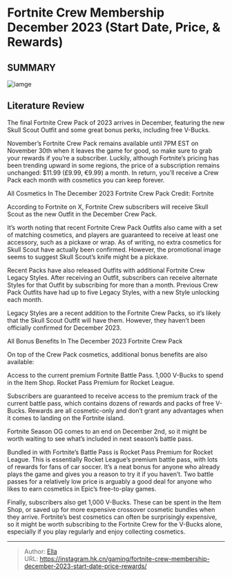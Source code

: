 # Fortnite Crew Membership December 2023 (Start Date, Price, &amp; Rewards)


## SUMMARY 

![iamge](https://static1.srcdn.com/wordpress/wp-content/uploads/2023/11/december-2023-fortnite-crew-pack-art-featuring-skull-scout.jpg)

## Literature Review

The final Fortnite Crew Pack of 2023 arrives in December, featuring the new Skull Scout Outfit and some great bonus perks, including free V-Bucks.





November’s Fortnite Crew Pack remains available until 7PM EST on November 30th when it leaves the game for good, so make sure to grab your rewards if you’re a subscriber. Luckily, although Fortnite’s pricing has been trending upward in some regions, the price of a subscription remains unchanged: $11.99 (£9.99, €9.99) a month. In return, you’ll receive a Crew Pack each month with cosmetics you can keep forever.





 All Cosmetics In The December 2023 Fortnite Crew Pack 
        Credit: Fortnite   

According to Fortnite on X, Fortnite Crew subscribers will receive Skull Scout as the new Outfit in the December Crew Pack.

It’s worth noting that recent Fortnite Crew Pack Outfits also came with a set of matching cosmetics, and players are guaranteed to receive at least one accessory, such as a pickaxe or wrap. As of writing, no extra cosmetics for Skull Scout have actually been confirmed. However, the promotional image seems to suggest Skull Scout’s knife might be a pickaxe.

Recent Packs have also released Outfits with additional Fortnite Crew Legacy Styles. After receiving an Outfit, subscribers can receive alternate Styles for that Outfit by subscribing for more than a month. Previous Crew Pack Outfits have had up to five Legacy Styles, with a new Style unlocking each month.






Legacy Styles are a recent addition to the Fortnite Crew Packs, so it’s likely that the Skull Scout Outfit will have them. However, they haven’t been officially confirmed for December 2023.






 All Bonus Benefits In The December 2023 Fortnite Crew Pack 
          

On top of the Crew Pack cosmetics, additional bonus benefits are also available:

  Access to the current premium Fortnite Battle Pass.   1,000 V-Bucks to spend in the Item Shop.   Rocket Pass Premium for Rocket League.  

Subscribers are guaranteed to receive access to the premium track of the current battle pass, which contains dozens of rewards and packs of free V-Bucks. Rewards are all cosmetic-only and don’t grant any advantages when it comes to landing on the Fortnite island.



Fortnite Season OG comes to an end on December 2nd, so it might be worth waiting to see what’s included in next season’s battle pass.







          

Bundled in with Fortnite’s Battle Pass is Rocket Pass Premium for Rocket League. This is essentially Rocket League’s premium battle pass, with lots of rewards for fans of car soccer. It’s a neat bonus for anyone who already plays the game and gives you a reason to try it if you haven’t. Two battle passes for a relatively low price is arguably a good deal for anyone who likes to earn cosmetics in Epic’s free-to-play games.

Finally, subscribers also get 1,000 V-Bucks. These can be spent in the Item Shop, or saved up for more expensive crossover cosmetic bundles when they arrive. Fortnite’s best cosmetics can often be surprisingly expensive, so it might be worth subscribing to the Fortnite Crew for the V-Bucks alone, especially if you play regularly and enjoy collecting cosmetics.






---

> Author: [Ella](https://instagram.hk.cn/)  
> URL: https://instagram.hk.cn/gaming/fortnite-crew-membership-december-2023-start-date-price-rewards/  

